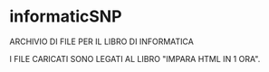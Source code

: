 # informaticSNP
ARCHIVIO DI FILE PER IL LIBRO DI INFORMATICA




I FILE CARICATI SONO LEGATI AL LIBRO "IMPARA HTML IN 1 ORA".

